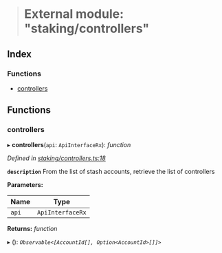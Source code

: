 > # External module: "staking/controllers"

## Index

### Functions

* [controllers](_staking_controllers_.md#controllers)

## Functions

###  controllers

▸ **controllers**(`api`: `ApiInterfaceRx`): *function*

*Defined in [staking/controllers.ts:18](https://github.com/polkadot-js/api/blob/35a2960/packages/api-derive/src/staking/controllers.ts#L18)*

**`description`** From the list of stash accounts, retrieve the list of controllers

**Parameters:**

Name | Type |
------ | ------ |
`api` | `ApiInterfaceRx` |

**Returns:** *function*

▸ (): *`Observable<[AccountId[], Option<AccountId>[]]>`*